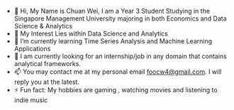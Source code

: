 - 👋 Hi, My Name is Chuan Wei, I am a Year 3 Student Studying in the Singapore Management University majoring in both Economics and Data Science & Analytics
- 👀 My Interest Lies within Data Science and Analytics 
- 🌱 I’m currently learning Time Series Analysis and Machine Learning Applications
- 💞️ I am currently looking for an internship/job in any domain that contains analytical frameworks.
- 📫 You may contact me at my personal email foocw4@gmail.com. I will reply you at the latest.
- ⚡ Fun fact: My hobbies are gaming , watching movies and listening to indie music

<!---
foofooweiwei/foofooweiwei is a ✨ special ✨ repository because its `README.md` (this file) appears on your GitHub profile.
You can click the Preview link to take a look at your changes.
--->
